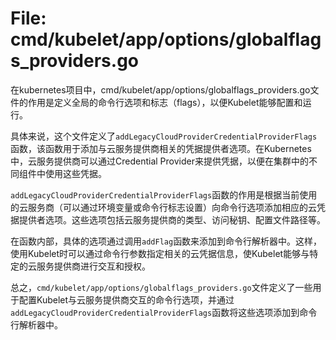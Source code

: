 # File: cmd/kubelet/app/options/globalflags_providers.go

在kubernetes项目中，cmd/kubelet/app/options/globalflags_providers.go文件的作用是定义全局的命令行选项和标志（flags），以便Kubelet能够配置和运行。

具体来说，这个文件定义了`addLegacyCloudProviderCredentialProviderFlags`函数，该函数用于添加与云服务提供商相关的凭据提供者选项。在Kubernetes中，云服务提供商可以通过Credential Provider来提供凭据，以便在集群中的不同组件中使用这些凭据。

`addLegacyCloudProviderCredentialProviderFlags`函数的作用是根据当前使用的云服务商（可以通过环境变量或命令行标志设置）向命令行选项添加相应的云凭据提供者选项。这些选项包括云服务提供商的类型、访问秘钥、配置文件路径等。

在函数内部，具体的选项通过调用`addFlag`函数来添加到命令行解析器中。这样，使用Kubelet时可以通过命令行参数指定相关的云凭据信息，使Kubelet能够与特定的云服务提供商进行交互和授权。

总之，`cmd/kubelet/app/options/globalflags_providers.go`文件定义了一些用于配置Kubelet与云服务提供商交互的命令行选项，并通过`addLegacyCloudProviderCredentialProviderFlags`函数将这些选项添加到命令行解析器中。

